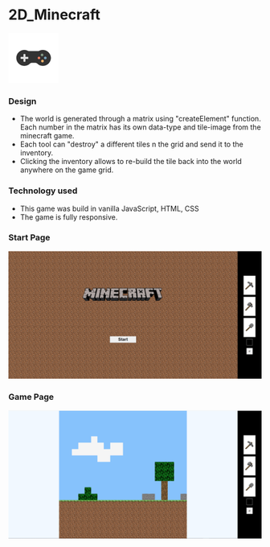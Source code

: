 # 2D_Minecraft

<!-- <img style="left:0" src="./screenshots/../docs/screenshots/game-1.1s-200px.png" width="70px" heigh="50px"> -->

<!-- You can **[Play](https://mystifying-wozniak-8ef33e.netlify.app/)** it -->

<a href="https://2d-minecraft-game.netlify.app/" target="_blank"> <img style="left:0" src="./screenshots/../docs/screenshots/game-1.1s-200px.png" width="100px" heigh="100px"> </a>

### **Design**

- The world is generated through a matrix using "createElement" function. Each number in the matrix has its own data-type and tile-image from the minecraft game.
- Each tool can "destroy" a different tiles n the grid and send it to the inventory.
- Clicking the inventory allows to re-build the tile back into the world anywhere on the game grid.

### **Technology used**

- This game was build in vanilla JavaScript, HTML, CSS
- The game is fully responsive.

### Start Page

![Start Page](./docs/screenshots/%E2%80%8F%E2%80%8Fmt1.PNG)

### Game Page

![Game Page](./docs/screenshots/mt2.PNG)

<!--
### Aux

![Aux1 Page](./docs/screenshots/mt4.PNG)
![Aux2 Page](./docs/screenshots/mt4.1.PNG)

### Pickaxe

![Pickaxe Page](./docs/screenshots/mt3.PNG)

### Shovel

![Shovel1 Page](./docs/screenshots/mt5.PNG)
![Shovel2 Page](./docs/screenshots/mt5.1.PNG)

### Inventory

![Inventory Page](./docs/screenshots/mt6.PNG) -->
